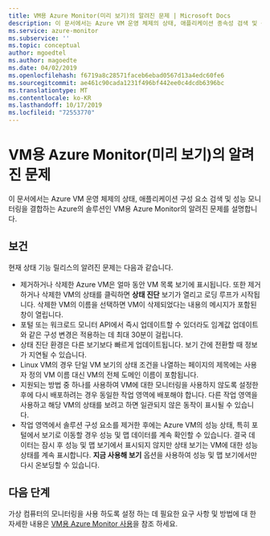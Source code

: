 ```yaml
---
title: VM용 Azure Monitor(미리 보기)의 알려진 문제 | Microsoft Docs
description: 이 문서에서는 Azure VM 운영 체제의 상태, 애플리케이션 종속성 검색 및 성능 모니터링을 결합하는 Azure의 솔루션인 VM용 Azure Monitor의 알려진 문제를 설명합니다.
ms.service: azure-monitor
ms.subservice: ''
ms.topic: conceptual
author: mgoedtel
ms.author: magoedte
ms.date: 04/02/2019
ms.openlocfilehash: f6719a8c28571faceb6ebad0567d13a4edc60fe6
ms.sourcegitcommit: ae461c90cada1231f496bf442ee0c4dcdb6396bc
ms.translationtype: MT
ms.contentlocale: ko-KR
ms.lasthandoff: 10/17/2019
ms.locfileid: "72553770"
---
```

# <a name="known-issues-with-azure-monitor-for-vms-preview"></a>VM용 Azure Monitor(미리 보기)의 알려진 문제

이 문서에서는 Azure VM 운영 체제의 상태, 애플리케이션 구성 요소 검색 및 성능 모니터링을 결합하는 Azure의 솔루션인 VM용 Azure Monitor의 알려진 문제를 설명합니다. 

## <a name="health"></a>보건 
현재 상태 기능 릴리스의 알려진 문제는 다음과 같습니다.

- 제거하거나 삭제한 Azure VM은 얼마 동안 VM 목록 보기에 표시됩니다. 또한 제거하거나 삭제한 VM의 상태를 클릭하면 **상태 진단** 보기가 열리고 로딩 루프가 시작됩니다. 삭제한 VM의 이름을 선택하면 VM이 삭제되었다는 내용의 메시지가 포함된 창이 열립니다.
- 포털 또는 워크로드 모니터 API에서 즉시 업데이트할 수 있더라도 임계값 업데이트와 같은 구성 변경은 적용하는 데 최대 30분이 걸립니다. 
- 상태 진단 환경은 다른 보기보다 빠르게 업데이트됩니다. 보기 간에 전환할 때 정보가 지연될 수 있습니다. 
- Linux VM의 경우 단일 VM 보기의 상태 조건을 나열하는 페이지의 제목에는 사용자 정의 VM 이름 대신 VM의 전체 도메인 이름이 포함됩니다. 
- 지원되는 방법 중 하나를 사용하여 VM에 대한 모니터링을 사용하지 않도록 설정한 후에 다시 배포하려는 경우 동일한 작업 영역에 배포해야 합니다. 다른 작업 영역을 사용하고 해당 VM의 상태를 보려고 하면 일관되지 않은 동작이 표시될 수 있습니다.
- 작업 영역에서 솔루션 구성 요소를 제거한 후에는 Azure VM의 성능 상태, 특히 포털에서 보기로 이동할 경우 성능 및 맵 데이터를 계속 확인할 수 있습니다. 결국 데이터는 잠시 후 성능 및 맵 보기에서 표시되지 않지만 상태 보기는 VM에 대한 성능 상태를 계속 표시합니다. **지금 사용해 보기** 옵션을 사용하여 성능 및 맵 보기에서만 다시 온보딩할 수 있습니다.

## <a name="next-steps"></a>다음 단계
가상 컴퓨터의 모니터링을 사용 하도록 설정 하는 데 필요한 요구 사항 및 방법에 대 한 자세한 내용은 [VM용 Azure Monitor 사용](vminsights-enable-overview.md)을 참조 하세요.

